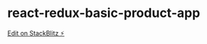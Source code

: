# react-redux-basic-product-app

[Edit on StackBlitz ⚡️](https://stackblitz.com/edit/react-ts-wctlnk)
